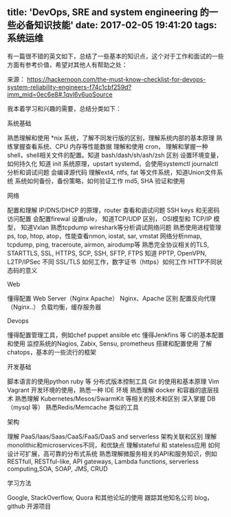 title: 'DevOps, SRE and system engineering 的一些必备知识技能'
date: 2017-02-05 19:41:20
tags: 系统运维
---

有一篇很不错的英文如下，总结了一些基本的知识点，这个对于工作和面试的一些方面有参考价值，希望对其他人有帮助之处：

来源： https://hackernoon.com/the-must-know-checklist-for-devops-system-reliability-engineers-f74c1cbf259d?imm_mid=0ec6e8#.1qvl6v6uoSource


我本着学习和兴趣的需要，总结分类如下：

系统基础

熟悉理解和使用 *nix 系统，了解不同发行版的区别，理解系统内部的基本原理
熟练掌握查看系统、CPU 内存等性能数据
理解和使用 cron，
理解和掌握一种shell，shell相关文件的配置。知道 bash/dash/sh/ash/zsh 区别
设置环境变量，如何持久化
知道 init 系统原理，upstart systemd，会使用systemctl journalctl 分析和调试问题
会编译源代码
理解ext4, ntfs, fat 等文件系统，知道Union文件系统
系统如何备份，备份策略，如何验证工作
md5, SHA 验证和使用

网络

配置和理解 IP/DNS/DHCP 的原理，router 查看和调试问题
SSH keys 和无密码访问配置
会配置firewal 设置rule，
知道TCP/UDP 区别， OSI模型和 TCP/IP 模型， 知道Vxlan
熟悉tcpdump wireshark等分析调试网络问题
熟悉使用进程管理ps, top, htop, atop，性能查看nmon, iostat, sar, vmstat
网络分析nmap, tcpdump, ping, traceroute, airmon, airodump等
熟悉完全协议相关的TLS, STARTTLS, SSL, HTTPS, SCP, SSH, SFTP, FTPS
知道 PPTP, OpenVPN, L2TP/IPSec 不同
SSL/TLS 如何工作，数字证书（https）如何工作
HTTP不同状态码的意义

Web

懂得配置 Web Server（Nginx Apache）
Nginx、Apache 区别
配置反向代理（Nginx..） 负载均衡，缓存服务器

Devops

懂得配置管理工具，例如chef puppet ansible etc
懂得Jenkfins 等 CI的基本配置和使用
监控系统的Nagios, Zabix, Sensu, prometheus 搭建和配置使用
了解chatops，基本的一些流行的框架

开发基础

脚本语言的使用python ruby 等
分布式版本控制工具 Git 的使用和基本原理
Vim Vagrant 开发环境的使用，熟悉一种 IDE 环境
熟悉理解 docker 和容器的底层技术
熟悉理解 Kubernetes/Mesos/SwarmKit 等相关的技术和区别
深入掌握 DB （mysql 等）
熟悉Redis/Memcache 类似的工具

架构

理解 PaaS/Iaas/Saas/CaaS/FaaS/DaaS and serverless 架构关联和区别
理解monolithic和microservices不同，和优缺点
理解stateful 和 stateless应用
如何设计可扩展，高可靠的分布式系统
熟悉理解微服务相关的API和服务知识，例如 RESTfull, RESTful-like, API gateways, Lambda functions, serverless computing,SOA, SOAP, JMS, CRUD

学习方法

Google, StackOverflow, Quora 和其他论坛的使用
跟踪其他知名公司 blog， github 开源项目
